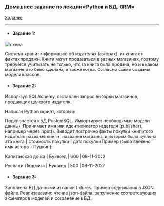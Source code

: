 ### Домашнее задание по лекции «Python и БД. ORM»

[Задание](https://github.com/netology-code/py-homeworks-db/tree/video/06-orm)

---------
- #### Задание 1:
![схема](https://github.com/netology-code/py-homeworks-db/blob/master/orm/readme/book_publishers_scheme.png)

Система хранит информацию об издателях (авторах), их книгах и фактах продажи. 
Книги могут продаваться в разных магазинах, поэтому требуется учитывать не 
только, что за книга была продана, но и в каком магазине это было сделано, 
а также когда.
Согласно схеме созданы модели классов.

- #### Задание 2:
Используя SQLAlchemy, составлен запрос выборки магазинов, продающих целевого 
издателя.

Написан Python скрипт, который:

Подключается к БД PostgreSQL.
Импортирует необходимые модели данных.
Принимает имя или идентификатор издателя (publisher), например через input(). Выводит построчно факты покупки книг этого издателя:
название книги | название магазина, в котором была куплена эта книга | стоимость покупки | дата покупки
Пример (было введено имя автора - Пушкин):

Капитанская дочка | Буквоед     | 600 | 09-11-2022

Руслан и Людмила  | Буквоед     | 500 | 08-11-2022


- #### Задание 3:
Заполнена БД данными из папки fixtures. Пример содержания в JSON файле.
Реализацовано чтение json-файла, заполнение соответсвующих 
экземляров моделей и сохранение в БД.
